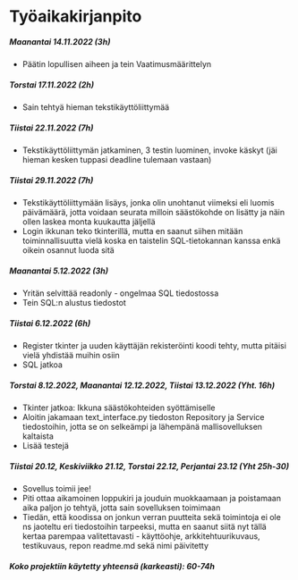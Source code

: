 # Työaikakirjanpito

##### Maanantai 14.11.2022 (3h)
  - Päätin lopullisen aiheen ja tein Vaatimusmäärittelyn

##### Torstai 17.11.2022 (2h)
  - Sain tehtyä hieman tekstikäyttöliittymää

##### Tiistai 22.11.2022 (7h)
  - Tekstikäyttöliittymän jatkaminen, 3 testin luominen, invoke käskyt (jäi hieman kesken tuppasi deadline tulemaan vastaan)

##### Tiistai 29.11.2022 (7h)
   - Tekstikäyttöliittymään lisäys, jonka olin unohtanut viimeksi eli luomis päivämäärä, jotta voidaan seurata milloin säästökohde on lisätty ja näin ollen laskea monta kuukautta jäljellä
   - Login ikkunan teko tkinterillä, mutta en saanut siihen mitään toiminnallisuutta vielä koska en taistelin SQL-tietokannan kanssa enkä oikein osannut luoda sitä

##### Maanantai 5.12.2022 (3h)
   - Yritän selvittää readonly - ongelmaa SQL tiedostossa
   - Tein SQL:n alustus tiedostot

##### Tiistai 6.12.2022 (6h)
   - Register tkinter ja uuden käyttäjän rekisteröinti koodi tehty, mutta pitäisi vielä yhdistää muihin osiin
   - SQL jatkoa

##### Torstai 8.12.2022, Maanantai 12.12.2022, Tiistai 13.12.2022 (Yht. 16h)
   - Tkinter jatkoa: Ikkuna säästökohteiden syöttämiselle
   - Aloitin jakamaan text_interface.py tiedoston Repository ja Service tiedostoihin, jotta se on selkeämpi ja lähempänä mallisovelluksen kaltaista
   - Lisää testejä
   
##### Tiistai 20.12, Keskiviikko 21.12, Torstai 22.12, Perjantai 23.12 (Yht 25h-30)
   - Sovellus toimii jee!
   - Piti ottaa aikamoinen loppukiri ja jouduin muokkaamaan ja poistamaan aika paljon jo tehtyä, jotta sain sovelluksen toimimaan
   - Tiedän, että koodissa on jonkun verran puutteita sekä toimintoja ei ole ns jaoteltu eri tiedostoihin tarpeeksi, mutta en saanut siitä nyt tällä kertaa parempaa valitettavasti
    - käyttöohje, arkkitehtuurikuvaus, testikuvaus, repon readme.md sekä nimi päivitetty
    

##### Koko projektiin käytetty yhteensä (karkeasti): 60-74h
    
